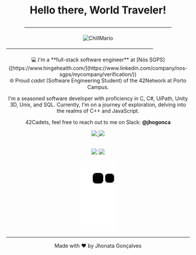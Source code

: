 <div align="center">
  <h1><b>Hello there, World Traveler!</b></h1> 
  <h2 🚀 Welcome to my corner of the coding universe!</h2>
    <hr style="width: 80%; margin-top: 20px; margin-bottom: 20px; border-color: #ccc;">
</div>

<p align="center">
  <img src="https://github.com/SopadeGalinha/SopadeGalinha/assets/75684404/23754dd9-acba-44f5-a80e-3274e59e3b6d" alt="ChillMario"/>
  <hr style="width: 80%; margin-top: 20px; margin-bottom: 20px; border-color: #ccc;">
</p>

<p align="center">
  💻 I'm a **full-stack software engineer** at [Nós SGPS]([https://www.hingehealth.com/](https://www.linkedin.com/company/nos-sgps/mycompany/verification/)) <br>
  🌐 Proud <em>cadet</em> (Software Engineering Student) of the 42Network at Porto Campus.
</p>


<p align="center">
  I'm a seasoned software developer with proficiency in C, C#, UiPath, Unity 3D, Unix, and SQL. Currently, I'm on a journey of exploration, delving into the realms of C++ and JavaScript.
</p>

<p align="center">
  42Cadets, feel free to reach out to me on Slack: <strong>@jhogonca</strong>
</p>

<div align="center">
  <a href="https://github.com/SopadeGalinha">
    <img height="170em" src="https://github-readme-stats.vercel.app/api?username=SopadeGalinha&show_icons=true&theme=vision-friendly-dark&include_all_commits=true&count_private=true&title_color=FF6B6B&icon_color=FF6B6B"/>
    <img height="170em" src="https://github-readme-stats.vercel.app/api/top-langs/?username=SopadeGalinha&layout=compact&langs_count=7&theme=vision-friendly-dark&title_color=FF6B6B"/>
  </a>
</div>

<div style="display: inline_block" align="center"><br>
</div>
  
<div align="center">
  <p>
    <a href="https://instagram.com/expereai" target="_blank"><img src="https://img.shields.io/badge/-Instagram-%23E4405F?style=for-the-badge&logo=instagram&logoColor=black" target="_blank"></a>
    <a href="https://www.linkedin.com/in/jhonata-gon%C3%A7alves-899160248/" target="_blank"><img src="https://img.shields.io/badge/-LinkedIn-%230077B5?style=for-the-badge&logo=linkedin&logoColor=black" target="_blank"></a> 
  </p>

  <img src="https://github.com/rafaballerini/rafaballerini/blob/output/github-contribution-grid-snake.svg?color=blue" alt="Snake animation">
  
  <hr> <!-- This adds a line underneath -->
  
  <p align="center">
    Made with ❤️ by Jhonata Gonçalves
  </p>
</div>
